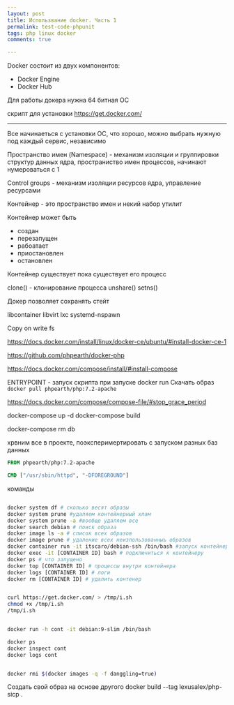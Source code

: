```yaml
--- 
layout: post 
title: Использвание docker. Часть 1
permalink: test-code-phpunit
tags: php linux docker
comments: true

--- 
```


Docker  состоит из двух компонентов:
- Docker Engine
- Docker Hub

Для работы докера нужна 64 битная ОС

скрипт для установки https://get.docker.com/ 

----------------

Все начинаеться с установки ОС, что хорошо, можно выбрать нужную под каждый сервис, независимо

Пространство имен (Namespace) - механизм изоляции и группировки структур данных ядра, пространиство
имен процессов, начинают нумероваться с 1

Control groups - механизм изоляции ресурсов ядра, управление ресурсами
 
Контейнер - это пространство имен и некий набор утилит

Контейнер может быть
- создан
- перезапущен
- рабоатает
- приостановлен
- остановлен

Контейнер существует пока существует его процесс

clone() - клонирование процесса 
unshare() 
setns()

Докер позволяет сохранять стейт

libcontainer
libvirt
lxc
systemd-nspawn

Copy on write fs

https://docs.docker.com/install/linux/docker-ce/ubuntu/#install-docker-ce-1

https://github.com/phpearth/docker-php

https://docs.docker.com/compose/install/#install-compose

ENTRYPOINT - запуск скрипта при запуске docker run
Скачать образ `docker pull phpearth/php:7.2-apache`


https://docs.docker.com/compose/compose-file/#stop_grace_period

docker-compose up -d
docker-compose build

docker-compose rm db


хрвним все в проекте, поэксперимертировать с запуском разных баз данных
~~~dockerfile
FROM phpearth/php:7.2-apache

CMD ["/usr/sbin/httpd", "-DFOREGROUND"]

~~~

команды

~~~bash

docker system df # сколько весят образы
docker system prune #удаляем контейнерный хлам
docker system prune -a #вообще удаляем все
docker search debian # поиск образа
docker image ls -a # список всех образов
docker image prune # удаление всех неизпользованныъ образов
docker container run -it itscaro/debian-ssh /bin/bash #запуск контейнера и выполнения внутри его команды
docker exec -it [CONTAINER ID] bash # подключиться к контейнеру
docker ps # что запущено
docker top [CONTAINER ID] # процессы внутри контейнера
docker logs [CONTAINER ID] # логи
docker rm [CONTAINER ID] # удалить контенер


curl https://get.docker.com/ > /tmp/i.sh
chmod +x /tmp/i.sh
/tmp/i.sh 


docker run -h cont -it debian:9-slim /bin/bash

docker ps
docker inspect cont
docker logs cont


docker rmi $(docker images -q -f danggling=true)
~~~

Создать свой образ на основе другого docker build --tag lexusalex/php-sicp .

